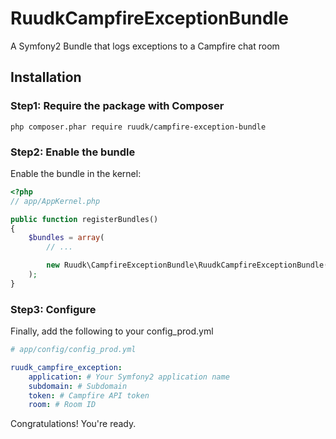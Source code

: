 RuudkCampfireExceptionBundle
============================

A Symfony2 Bundle that logs exceptions to a Campfire chat room

## Installation

### Step1: Require the package with Composer

``php composer.phar require ruudk/campfire-exception-bundle``

### Step2: Enable the bundle

Enable the bundle in the kernel:

``` php
<?php
// app/AppKernel.php

public function registerBundles()
{
    $bundles = array(
        // ...

        new Ruudk\CampfireExceptionBundle\RuudkCampfireExceptionBundle(),
    );
}
```

### Step3: Configure

Finally, add the following to your config_prod.yml

``` yaml
# app/config/config_prod.yml

ruudk_campfire_exception:
    application: # Your Symfony2 application name
    subdomain: # Subdomain
    token: # Campfire API token
    room: # Room ID
```

Congratulations! You're ready. 
